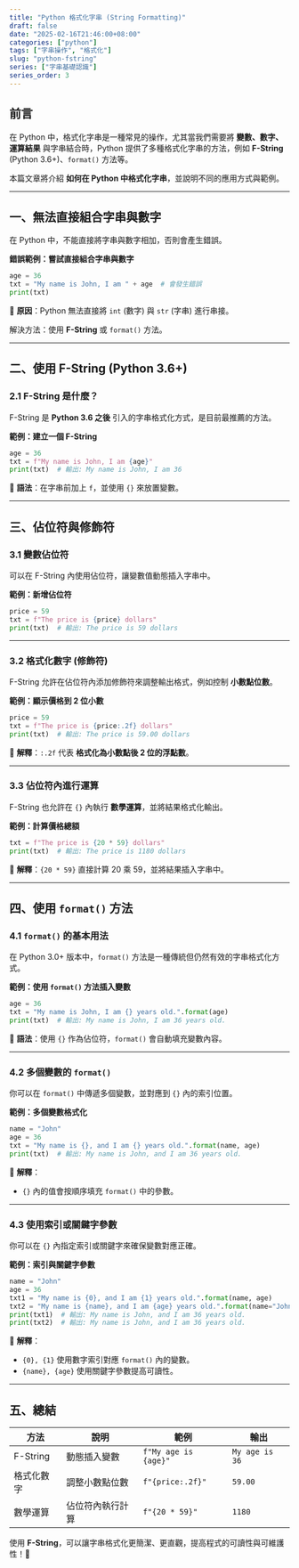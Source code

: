 ```yaml
---
title: "Python 格式化字串 (String Formatting)"
draft: false
date: "2025-02-16T21:46:00+08:00"
categories: ["python"]
tags: ["字串操作", "格式化"]
slug: "python-fstring"
series: ["字串基礎認識"]
series_order: 3
---
```


## 前言

在 Python 中，格式化字串是一種常見的操作，尤其當我們需要將 **變數、數字、運算結果** 與字串結合時，Python 提供了多種格式化字串的方法，例如 **F-String** (Python 3.6+)、`format()` 方法等。

本篇文章將介紹 **如何在 Python 中格式化字串**，並說明不同的應用方式與範例。

<!--more-->

---

## 一、無法直接組合字串與數字

在 Python 中，不能直接將字串與數字相加，否則會產生錯誤。

**錯誤範例：嘗試直接組合字串與數字**

```python
age = 36
txt = "My name is John, I am " + age  # 會發生錯誤
print(txt)
```

📌 **原因**：Python 無法直接將 `int` (數字) 與 `str` (字串) 進行串接。

解決方法：使用 **F-String** 或 `format()` 方法。

---

## 二、使用 F-String (Python 3.6+)

### 2.1 F-String 是什麼？

F-String 是 **Python 3.6 之後** 引入的字串格式化方式，是目前最推薦的方法。

**範例：建立一個 F-String**

```python
age = 36
txt = f"My name is John, I am {age}"
print(txt)  # 輸出: My name is John, I am 36
```

📌 **語法**：在字串前加上 `f`，並使用 `{}` 來放置變數。

---

## 三、佔位符與修飾符

### 3.1 變數佔位符

可以在 F-String 內使用佔位符，讓變數值動態插入字串中。

**範例：新增佔位符**

```python
price = 59
txt = f"The price is {price} dollars"
print(txt)  # 輸出: The price is 59 dollars
```

---

### 3.2 格式化數字 (修飾符)

F-String 允許在佔位符內添加修飾符來調整輸出格式，例如控制 **小數點位數**。

**範例：顯示價格到 2 位小數**

```python
price = 59
txt = f"The price is {price:.2f} dollars"
print(txt)  # 輸出: The price is 59.00 dollars
```

📌 **解釋**：`:.2f` 代表 **格式化為小數點後 2 位的浮點數**。

---

### 3.3 佔位符內進行運算

F-String 也允許在 `{}` 內執行 **數學運算**，並將結果格式化輸出。

**範例：計算價格總額**

```python
txt = f"The price is {20 * 59} dollars"
print(txt)  # 輸出: The price is 1180 dollars
```

📌 **解釋**：`{20 * 59}` 直接計算 20 乘 59，並將結果插入字串中。

---

## 四、使用 `format()` 方法

### 4.1 `format()` 的基本用法

在 Python 3.0+ 版本中，`format()` 方法是一種傳統但仍然有效的字串格式化方式。

**範例：使用 `format()` 方法插入變數**

```python
age = 36
txt = "My name is John, I am {} years old.".format(age)
print(txt)  # 輸出: My name is John, I am 36 years old.
```

📌 **語法**：使用 `{}` 作為佔位符，`format()` 會自動填充變數內容。

---

### 4.2 多個變數的 `format()`

你可以在 `format()` 中傳遞多個變數，並對應到 `{}` 內的索引位置。

**範例：多個變數格式化**

```python
name = "John"
age = 36
txt = "My name is {}, and I am {} years old.".format(name, age)
print(txt)  # 輸出: My name is John, and I am 36 years old.
```

📌 **解釋**：

- `{}` 內的值會按順序填充 `format()` 中的參數。

---

### 4.3 使用索引或關鍵字參數

你可以在 `{}` 內指定索引或關鍵字來確保變數對應正確。

**範例：索引與關鍵字參數**

```python
name = "John"
age = 36
txt1 = "My name is {0}, and I am {1} years old.".format(name, age)
txt2 = "My name is {name}, and I am {age} years old.".format(name="John", age=36)
print(txt1)  # 輸出: My name is John, and I am 36 years old.
print(txt2)  # 輸出: My name is John, and I am 36 years old.
```

📌 **解釋**：

- `{0}, {1}` 使用數字索引對應 `format()` 內的變數。
- `{name}, {age}` 使用關鍵字參數提高可讀性。

---

## 五、總結

| 方法       | 說明             | 範例                 | 輸出           |
| ---------- | ---------------- | -------------------- | -------------- |
| F-String   | 動態插入變數     | `f"My age is {age}"` | `My age is 36` |
| 格式化數字 | 調整小數點位數   | `f"{price:.2f}"`     | `59.00`        |
| 數學運算   | 佔位符內執行計算 | `f"{20 * 59}"`       | `1180`         |

使用 **F-String**，可以讓字串格式化更簡潔、更直觀，提高程式的可讀性與可維護性！🚀
